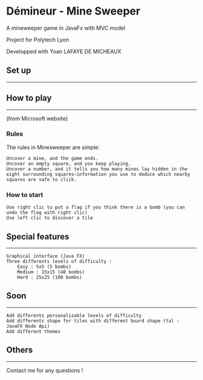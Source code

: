 # Démineur - Mine Sweeper

A mineweeper game in JavaFx with MVC model

Project for Polytech Lyon

Developped with Yoan LAFAYE DE MICHEAUX

## Set up
------------


## How to play
---------------
(from Microsoft website)

### Rules 

The rules in Minesweeper are simple:

    Uncover a mine, and the game ends.
    Uncover an empty square, and you keep playing.
    Uncover a number, and it tells you how many mines lay hidden in the eight surrounding squares—information you use to deduce which nearby squares are safe to click.

### How to start

    Use right clic tu put a flag if you think there is a bomb (you can undo the flag with right clic)
    Use left clic to discover a tile

## Special features
---------------------

    Graphical interface (Java FX)
    Three differents levels of difficulty : 
        Easy : 5x5 (5 bombs)
        Medium : 15x15 (40 bombs)
        Hard : 25x25 (100 bombs)

## Soon
----------

    Add differents personalizable levels of difficulty
    Add differents shape for tiles with different board shape (tal : JavaFX Node Api)
    Add different themes
    
## Others
------------

Contact me for any questions !

